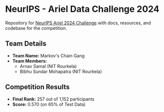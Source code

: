 # NeurIPS - Ariel Data Challenge 2024

Repository for [NeurIPS Ariel 2024 Challenge](https://www.kaggle.com/competitions/ariel-data-challenge-2024) with docs, resources, and codebase for the competition.

## Team Details
- **Team Name:** Markov's Chain Gang
- **Team Members:** 
  - Arnav Samal (NIT Rourkela)
  - Bibhu Sundar Mohapatra (NIT Rourkela)

## Competition Results
- **Final Rank:** 257 out of 1,152 participants
- **Score:** 0.570 (on 65% of Test Data)